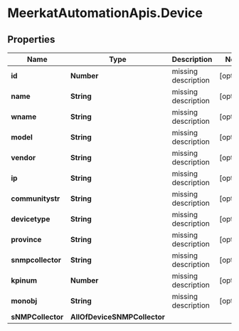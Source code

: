 # MeerkatAutomationApis.Device

## Properties
Name | Type | Description | Notes
------------ | ------------- | ------------- | -------------
**id** | **Number** | missing description | [optional] 
**name** | **String** | missing description | [optional] 
**wname** | **String** | missing description | [optional] 
**model** | **String** | missing description | [optional] 
**vendor** | **String** | missing description | [optional] 
**ip** | **String** | missing description | [optional] 
**communitystr** | **String** | missing description | [optional] 
**devicetype** | **String** | missing description | [optional] 
**province** | **String** | missing description | [optional] 
**snmpcollector** | **String** | missing description | [optional] 
**kpinum** | **Number** | missing description | [optional] 
**monobj** | **String** | missing description | [optional] 
**sNMPCollector** | **AllOfDeviceSNMPCollector** |  | 
